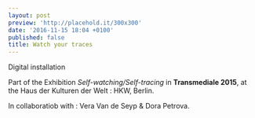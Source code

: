 ```yaml
---
layout: post
preview: 'http://placehold.it/300x300'
date: '2016-11-15 18:04 +0100'
published: false
title: Watch your traces
---
```

Digital installation

Part of the Exhibition _Self-watching/Self-tracing_ in **Transmediale 2015**, at the Haus der Kulturen der Welt : HKW, Berlin.

In collaboratiob with : Vera Van de Seyp & Dora Petrova.
